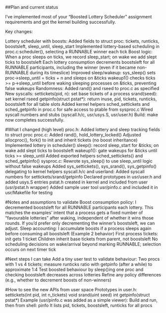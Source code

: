##Plan and current status

I’ve implemented most of your “Boosted Lottery Scheduler” assignment requirements and got the kernel building successfully.

Key changes:

   Lottery scheduler with boosts:
   Added fields to struct proc: tickets, runticks, boostsleft, sleep_until, sleep_start
   Implemented lottery-based scheduling in proc.c:scheduler(), selecting a RUNNABLE winner each tick
   Boost logic:
   When a proc sleeps on ticks, we record sleep_start; on wake we add slept ticks to boostsleft
   Each lottery consumption decrements boostsleft for all RUNNABLE participants, including the winner (even if it became non-RUNNABLE during its timeslice)
   Improved sleep/wakeup:
   sys_sleep() sets proc->sleep_until = ticks + n and sleeps on &ticks
   wakeup1() checks ticks >= p->sleep_until before waking sleeping processes on &ticks, preventing false wakeups
   Randomness:
   Added rand() and rseed to proc.c as specified
   New syscalls:
   settickets(pid, n): set base tickets of a process
   srand(seed): set kernel rseed
   getpinfo(struct pstat*): return inuse, pid, tickets, runticks, boostsleft for all table slots
   Added kernel helpers sched_settickets and sched_getpinfo in proc.c for safe access to ptable from sysproc.c
   Wired syscall numbers and stubs (syscall.h/c, usr/usys.S, usr/user.h)
Build: make now completes successfully.

#What I changed (high level)
proc.h:
Added lottery and sleep tracking fields to struct proc
proc.c:
Added rand(), hold_lottery_locked()
Adjusted allocproc(), fork() to init and inherit tickets (no boost inheritance)
Implemented lottery in scheduler()
sleep(): record sleep_start for &ticks; on wake add slept ticks to boostsleft
wakeup1(): gate wakeups for &ticks until ticks >= sleep_until
Added exported helpers sched_settickets() and sched_getpinfo()
sysproc.c:
Rewrote sys_sleep() to use sleep_until logic without false wakeups
Added sys_settickets(), sys_srand(), sys_getpinfo() delegating to kernel helpers
syscall.h/c and userland:
Added syscall numbers for settickets/srand/getpinfo
Declared prototypes in usr/user.h and added usys.S entries
pstat.h created in kernel and included from user (usr/pstat.h wrapper)
Added sample user tool usr/pinfo.c and included it in usr/Makefile for testing

#Notes and assumptions to validate
Boost consumption policy: I decremented boostsleft for all RUNNABLE participants each lottery. This matches the examples’ intent that a process gets a fixed number of “favourable lotteries” after waking, independent of whether it wins those rounds. If you’d prefer only decrementing the winner’s boostsleft, we can adjust.
Sleep accounting: I accumulate boosts if a process sleeps again before consuming all boostsleft (Example 2 behavior)
First process tickets: init gets 1 ticket
Children inherit base tickets from parent, not boostsleft
No scheduling decisions on wake/arrival beyond marking RUNNABLE; selection occurs on next timer tick

#Next steps I can take
Add a tiny user test to validate behaviour:
Two procs with 1 vs 4 tickets; measure runticks ratio with getpinfo (after a while) to approximate 1:4
Test boosted behaviour by sleep()ing one proc and checking boostsleft decreases across lotteries
Refine any policy differences (e.g., whether to decrement boosts of non-winners)

#How to see the new APIs from user space
Prototypes in user.h:
settickets(int pid, int n_tickets)
void srand(uint seed)
int getpinfo(struct pstat*)
Example (usr/pinfo.c was added as a simple viewer):
Build and run, then from shell: pinfo
It lists pid, tickets, boostsleft, runticks for all procs
